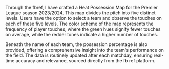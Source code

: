 Through the fbref, I have crafted a Heat Possession Map for the Premier League season 2023/2024. This map divides the pitch into five distinct levels. Users have the option to select a team and observe the touches on each of these five levels. The color scheme of the map represents the frequency of player touches, where the green hues signify fewer touches on average, while the redder tones indicate a higher number of touches.

Beneath the name of each team, the possession percentage is also provided, offering a comprehensive insight into the team's performance on the field. The data is routinely updated after each matchday, ensuring real-time accuracy and relevance, sourced directly from the fb ref platform.
